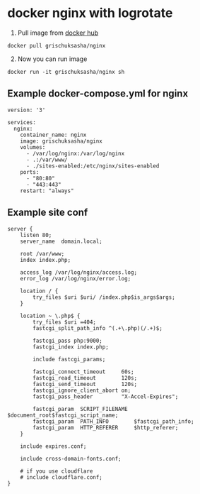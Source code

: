 # docker nginx with logrotate

1. Pull image from [docker hub](https://hub.docker.com/r/grischuksasha/nginx/)

`docker pull grischuksasha/nginx`

2. Now you can run image

`docker run -it grischuksasha/nginx sh`

## Example docker-compose.yml for nginx
```
version: '3'

services:
  nginx:
    container_name: nginx
    image: grischuksasha/nginx
    volumes:
      - /var/log/nginx:/var/log/nginx
      - .:/var/www/
      - ./sites-enabled:/etc/nginx/sites-enabled
    ports:
      - "80:80"
      - "443:443"
    restart: "always"
```
## Example site conf

```
server {
    listen 80;
    server_name  domain.local;
    
    root /var/www;
    index index.php;

    access_log /var/log/nginx/access.log;
    error_log /var/log/nginx/error.log;

    location / {
        try_files $uri $uri/ /index.php$is_args$args;
    }

    location ~ \.php$ {
        try_files $uri =404;
        fastcgi_split_path_info ^(.+\.php)(/.+)$;

        fastcgi_pass php:9000;
        fastcgi_index index.php;

        include fastcgi_params;

        fastcgi_connect_timeout     60s;
        fastcgi_read_timeout        120s;
        fastcgi_send_timeout        120s;
        fastcgi_ignore_client_abort on;
        fastcgi_pass_header         "X-Accel-Expires";

        fastcgi_param  SCRIPT_FILENAME  $document_root$fastcgi_script_name;
        fastcgi_param  PATH_INFO        $fastcgi_path_info;
        fastcgi_param  HTTP_REFERER     $http_referer;
    }
    
    include expires.conf;
    
    include cross-domain-fonts.conf;
    
    # if you use cloudflare
    # include cloudflare.conf;
}
```